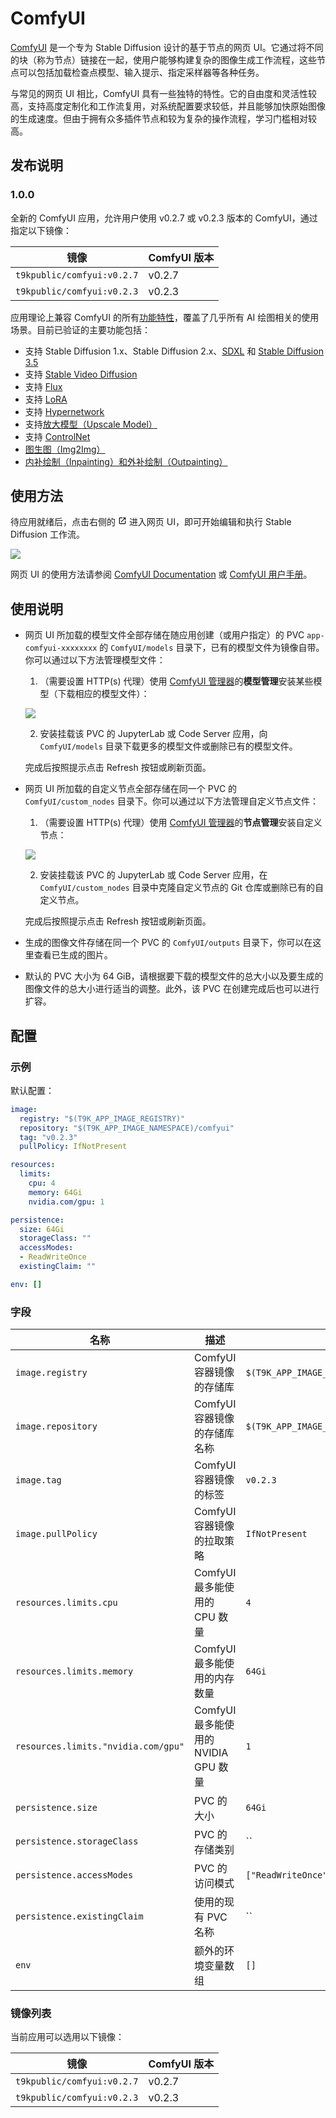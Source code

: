 # ComfyUI

[ComfyUI](https://github.com/comfyanonymous/ComfyUI) 是一个专为 Stable Diffusion 设计的基于节点的网页 UI。它通过将不同的块（称为节点）链接在一起，使用户能够构建复杂的图像生成工作流程，这些节点可以包括加载检查点模型、输入提示、指定采样器等各种任务。

与常见的网页 UI 相比，ComfyUI 具有一些独特的特性。它的自由度和灵活性较高，支持高度定制化和工作流复用，对系统配置要求较低，并且能够加快原始图像的生成速度。但由于拥有众多插件节点和较为复杂的操作流程，学习门槛相对较高。

## 发布说明

### 1.0.0

全新的 ComfyUI 应用，允许用户使用 v0.2.7 或 v0.2.3 版本的 ComfyUI，通过指定以下镜像：

| 镜像                       | ComfyUI 版本 |
| -------------------------- | ------------ |
| `t9kpublic/comfyui:v0.2.7` | v0.2.7       |
| `t9kpublic/comfyui:v0.2.3` | v0.2.3       |

应用理论上兼容 ComfyUI 的所有[功能特性](https://github.com/comfyanonymous/ComfyUI?tab=readme-ov-file#features)，覆盖了几乎所有 AI 绘图相关的使用场景。目前已验证的主要功能包括：

* 支持 Stable Diffusion 1.x、Stable Diffusion 2.x、[SDXL](https://comfyanonymous.github.io/ComfyUI_examples/sdxl/) 和 [Stable Diffusion 3.5](https://comfyanonymous.github.io/ComfyUI_examples/sd3/)
* 支持 [Stable Video Diffusion](https://comfyanonymous.github.io/ComfyUI_examples/video/)
* 支持 [Flux](https://comfyanonymous.github.io/ComfyUI_examples/flux/)
* 支持 [LoRA](https://comfyanonymous.github.io/ComfyUI_examples/lora/)
* 支持 [Hypernetwork](https://comfyanonymous.github.io/ComfyUI_examples/hypernetworks/)
* 支持[放大模型（Upscale Model）](https://comfyanonymous.github.io/ComfyUI_examples/upscale_models/)
* 支持 [ControlNet](https://comfyanonymous.github.io/ComfyUI_examples/upscale_models/)
* [图生图（Img2Img）](https://comfyanonymous.github.io/ComfyUI_examples/img2img/)
* [内补绘制（Inpainting）和外补绘制（Outpainting）](https://comfyanonymous.github.io/ComfyUI_examples/inpaint/)

## 使用方法

待应用就绪后，点击右侧的 <svg width="1em" height="1em" class="MuiSvgIcon-root MuiSvgIcon-colorPrimary MuiSvgIcon-fontSizeMedium css-jxtyyz" focusable="false" aria-hidden="true" viewBox="0 0 24 24" data-testid="OpenInNewIcon"><path d="M19 19H5V5h7V3H5c-1.11 0-2 .9-2 2v14c0 1.1.89 2 2 2h14c1.1 0 2-.9 2-2v-7h-2zM14 3v2h3.59l-9.83 9.83 1.41 1.41L19 6.41V10h2V3z"></path></svg> 进入网页 UI，即可开始编辑和执行 Stable Diffusion 工作流。

![](https://s2.loli.net/2024/11/12/DKeA4mh7wVI1sXB.png)

网页 UI 的使用方法请参阅 [ComfyUI Documentation](https://docs.comfy.org/get_started/introduction) 或 [ComfyUI 用户手册](https://comfyuidoc.com/zh/)。

## 使用说明

* 网页 UI 所加载的模型文件全部存储在随应用创建（或用户指定）的 PVC `app-comfyui-xxxxxxxx` 的 `ComfyUI/models` 目录下，已有的模型文件为镜像自带。你可以通过以下方法管理模型文件：

    1. （需要设置 HTTP(s) 代理）使用 [ComfyUI 管理器](https://github.com/ltdrdata/ComfyUI-Manager)的**模型管理**安装某些模型（下载相应的模型文件）：

    ![](https://s2.loli.net/2024/11/12/r7NQMeVpxmsYFID.png)

    2. 安装挂载该 PVC 的 JupyterLab 或 Code Server 应用，向 `ComfyUI/models` 目录下载更多的模型文件或删除已有的模型文件。

    完成后按照提示点击 Refresh 按钮或刷新页面。

* 网页 UI 所加载的自定义节点全部存储在同一个 PVC 的 `ComfyUI/custom_nodes` 目录下。你可以通过以下方法管理自定义节点文件：

    1. （需要设置 HTTP(s) 代理）使用 [ComfyUI 管理器](https://github.com/ltdrdata/ComfyUI-Manager)的**节点管理**安装自定义节点：

    ![](https://s2.loli.net/2024/11/12/XlwZ15ob42IPz7g.png)

    2. 安装挂载该 PVC 的 JupyterLab 或 Code Server 应用，在 `ComfyUI/custom_nodes` 目录中克隆自定义节点的 Git 仓库或删除已有的自定义节点。

    完成后按照提示点击 Refresh 按钮或刷新页面。

* 生成的图像文件存储在同一个 PVC 的 `ComfyUI/outputs` 目录下，你可以在这里查看已生成的图片。

* 默认的 PVC 大小为 64 GiB，请根据要下载的模型文件的总大小以及要生成的图像文件的总大小进行适当的调整。此外，该 PVC 在创建完成后也可以进行扩容。

## 配置

### 示例

默认配置：

```yaml
image:
  registry: "$(T9K_APP_IMAGE_REGISTRY)"
  repository: "$(T9K_APP_IMAGE_NAMESPACE)/comfyui"
  tag: "v0.2.3"
  pullPolicy: IfNotPresent

resources:
  limits:
    cpu: 4
    memory: 64Gi
    nvidia.com/gpu: 1

persistence:
  size: 64Gi
  storageClass: ""
  accessModes:
  - ReadWriteOnce
  existingClaim: ""

env: []
```

### 字段

| 名称                                | 描述                                 | 值                                   |
| ----------------------------------- | ------------------------------------ | ------------------------------------ |
| `image.registry`                    | ComfyUI 容器镜像的存储库             | `$(T9K_APP_IMAGE_REGISTRY)`          |
| `image.repository`                  | ComfyUI 容器镜像的存储库名称         | `$(T9K_APP_IMAGE_NAMESPACE)/comfyui` |
| `image.tag`                         | ComfyUI 容器镜像的标签               | `v0.2.3`                             |
| `image.pullPolicy`                  | ComfyUI 容器镜像的拉取策略           | `IfNotPresent`                       |
| `resources.limits.cpu`              | ComfyUI 最多能使用的 CPU 数量        | `4`                                  |
| `resources.limits.memory`           | ComfyUI 最多能使用的内存数量         | `64Gi`                               |
| `resources.limits."nvidia.com/gpu"` | ComfyUI 最多能使用的 NVIDIA GPU 数量 | `1`                                  |
| `persistence.size`                  | PVC 的大小                           | `64Gi`                               |
| `persistence.storageClass`          | PVC 的存储类别                       | ``                                   |
| `persistence.accessModes`           | PVC 的访问模式                       | `["ReadWriteOnce"]`                  |
| `persistence.existingClaim`         | 使用的现有 PVC 名称                  | ``                                   |
| `env`                               | 额外的环境变量数组                   | `[]`                                 |

### 镜像列表

当前应用可以选用以下镜像：

| 镜像                       | ComfyUI 版本 |
| -------------------------- | ------------ |
| `t9kpublic/comfyui:v0.2.7` | v0.2.7       |
| `t9kpublic/comfyui:v0.2.3` | v0.2.3       |
